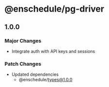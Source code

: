 # @enschedule/pg-driver

## 1.0.0

### Major Changes

- Integrate auth with API keys and sessions

### Patch Changes

- Updated dependencies
  - @enschedule/types@1.0.0
